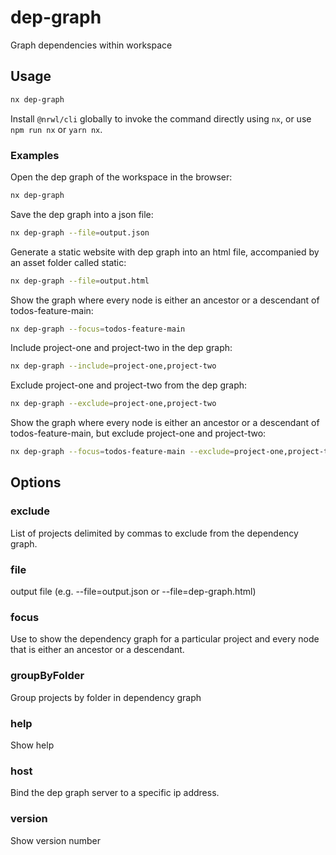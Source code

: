 # dep-graph

Graph dependencies within workspace

## Usage

```bash
nx dep-graph
```

Install `@nrwl/cli` globally to invoke the command directly using `nx`, or use `npm run nx` or `yarn nx`.

### Examples

Open the dep graph of the workspace in the browser:

```bash
nx dep-graph
```

Save the dep graph into a json file:

```bash
nx dep-graph --file=output.json
```

Generate a static website with dep graph into an html file, accompanied by an asset folder called static:

```bash
nx dep-graph --file=output.html
```

Show the graph where every node is either an ancestor or a descendant of todos-feature-main:

```bash
nx dep-graph --focus=todos-feature-main
```

Include project-one and project-two in the dep graph:

```bash
nx dep-graph --include=project-one,project-two
```

Exclude project-one and project-two from the dep graph:

```bash
nx dep-graph --exclude=project-one,project-two
```

Show the graph where every node is either an ancestor or a descendant of todos-feature-main, but exclude project-one and project-two:

```bash
nx dep-graph --focus=todos-feature-main --exclude=project-one,project-two
```

## Options

### exclude

List of projects delimited by commas to exclude from the dependency graph.

### file

output file (e.g. --file=output.json or --file=dep-graph.html)

### focus

Use to show the dependency graph for a particular project and every node that is either an ancestor or a descendant.

### groupByFolder

Group projects by folder in dependency graph

### help

Show help

### host

Bind the dep graph server to a specific ip address.

### version

Show version number
